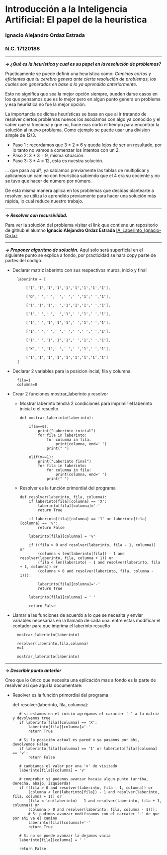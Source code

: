 # Introducción a la Inteligencia Artificial: El papel de la heurística

### Ignacio Alejandro Ordaz Estrada 
### N.C. 17120188
---

***-> ¿Qué es la heurística y cual es su papel en la resolución de problemas?***

Practicamente se puede definir una heurística como:
*Caminos cortos y eficientes que tu cerebro genera ante cierta resolución de problemas, los cuales son generados en base a lo ya aprendido anteriormente*.

Esto no significa que sea la mejor opción siempre, pueden darse casos en los que pensamos que es lo mejor pero en algun punto genera un problema y esa heurística no fue la mejor opción.

La importancia de dichas heurísticas se basa en que al ir tratando de resolver ciertos problemas nuevos los asociamos con algo ya conocido y el saber que si funciona y que no, hace mas corto el tiempo para encontrar la solución al nuevo problema. Como ejemplo se puede usar una division simple de 12/3.
- Paso 1 : recordamos que 3 * 2 = 6 y queda lejos de ser un resultado, por lo tanto no vamos a comenzar los intentos con un 2.
- Paso 2: 3 * 3 = 9, misma situación.
- Paso 3: 3 * 4 = 12, esta es nuestra solución.

... que pasa aquí?, ya sabíamos previamente las tablas de multiplicar y aplicamos un camino con heuristica sabiendo que el 4 era su cociente y no se tuvo que hacer de número por número.

De esta misma manera aplica en los problemas que decidas plantearte a resolver, se utiliza lo aprendido previamente para hacer una solución más rápida, lo cual reduce nuestro trabajo.


---
***-> Resolver con recursividad.***

Para ver la solución del problema visitar el link que contiene un repositorio de github el alumno **Ignacio Alejandro Ordaz Estrada**
[IA_Laberinto_Ignacio-Ordaz](https://github.com/IngOrdaz/IA_Laberinto_Ignacio-Ordaz "Repositorio en GitHub")

---
***-> Proponer algoritmo de solución.***
Aquí solo será superficial en el siguiente punto se explica a fondo, por practicidad se hara copy paste de partes del codigo.

- Declarar matriz laberinto con sus respectivos muros, inicio y final
    
        laberinto = [ 
        
            ['1','1','1','1','1','1','1','1','1'],
            
            ['O',' ',' ',' ',' ',' ','1',' ','1'],
            
            ['1','1','1',' ','1','1','1',' ','1'],
            
            ['1',' ',' ',' ','1',' ','1',' ','1'],
            
            ['1',' ','1','1','1',' ','1',' ','1'],
            
            ['1',' ',' ',' ',' ',' ',' ',' ','1'],
            
            ['1',' ','1','1','1',' ','1',' ','1'],
            
            ['X',' ','1',' ',' ',' ','1',' ','1'],
            
            ['1','1','1','1','1','1','1','1','1']
        ]

- Declarar 2 variables para la posicion incial, fila y columna.

        fila=1
        columna=0

- Crear 2 funciones mostrar_laberinto y resolver
  - Mostrar laberinto tendrá 2 condiciones para imprimir el laberinto inicial o el resuelto.
        
        def mostrar_laberinto(laberinto):

            if(m==0):
                print("Laberinto inicial")
                for fila in laberinto:
                    for columna in fila:
                        print(columna, end=' ')
                    print(" ")
            
            elif(m==1):
                print("Laberinto final")
                for fila in laberinto:
                    for columna in fila:
                        print(columna, end=' ')
                    print(" ")

  - Resolver es la función primordial del programa
        
        def resolver(laberinto, fila, columna):
            if laberinto[fila][columna] == 'X':
                laberinto[fila][columna]='-'
                return True

            if laberinto[fila][columna] == '1' or laberinto[fila][columna] == 'v':
                return False

            laberinto[fila][columna] = 'v'

            if ((fila > 0 and resolver(laberinto, fila - 1, columna)) or 
                (columna < len(laberinto[fila]) - 1 and resolver(laberinto, fila, columna + 1)) or 
                (fila < len(laberinto) - 1 and resolver(laberinto, fila + 1, columna)) or 
                (columna > 0 and resolver(laberinto, fila, columna - 1))):

                laberinto[fila][columna]='-'
                return True

            laberinto[fila][columna] = ' '
            
            return False

- Llamar a las funciones de acuerdo a lo que se necesita y enviar variables necesarias en la llamada de cada una. entre estas modificar el contador para que imprima el laberinto resuelto
  
        mostrar_laberinto(laberinto)
  
        resolver(laberinto,fila,columna)
        m=1
  
        mostrar_laberinto(laberinto)

---
***-> Describir punto anterior***

 Creo que lo único que necesita una eplicación mas a fondo es la parte de resolver así que aqui la documentare:

   - Resolver es la función primordial del programa
        
        def resolver(laberinto, fila, columna):
    
            # si estamos en el inicio agregamos el caracter '-' a la matriz y devolvemos true
            if laberinto[fila][columna] == 'X':
                laberinto[fila][columna]='-'
                return True

            # Si la posición actual es pared o ya pasamos por ahi, devolvemos False
            if laberinto[fila][columna] == '1' or laberinto[fila][columna] == 'v':
                return False

            # cambiamos el valor por una 'v' de visitado
            laberinto[fila][columna] = 'v'

            # comprobar si podemos avanzar hacaia algun punto (arriba, derecha, abajo, izquierda)
            if ((fila > 0 and resolver(laberinto, fila - 1, columna)) or 
                (columna < len(laberinto[fila]) - 1 and resolver(laberinto, fila, columna + 1)) or 
                (fila < len(laberinto) - 1 and resolver(laberinto, fila + 1, columna)) or 
                (columna > 0 and resolver(laberinto, fila, columna - 1))):
                # Si pudimos avanzar modificamos con el carcater '-' de que por ahi va el camino
                laberinto[fila][columna]='-'
                return True

            # Si no se puede avanzar la dejamos vacia 
            laberinto[fila][columna] = ' '
            
            return False
